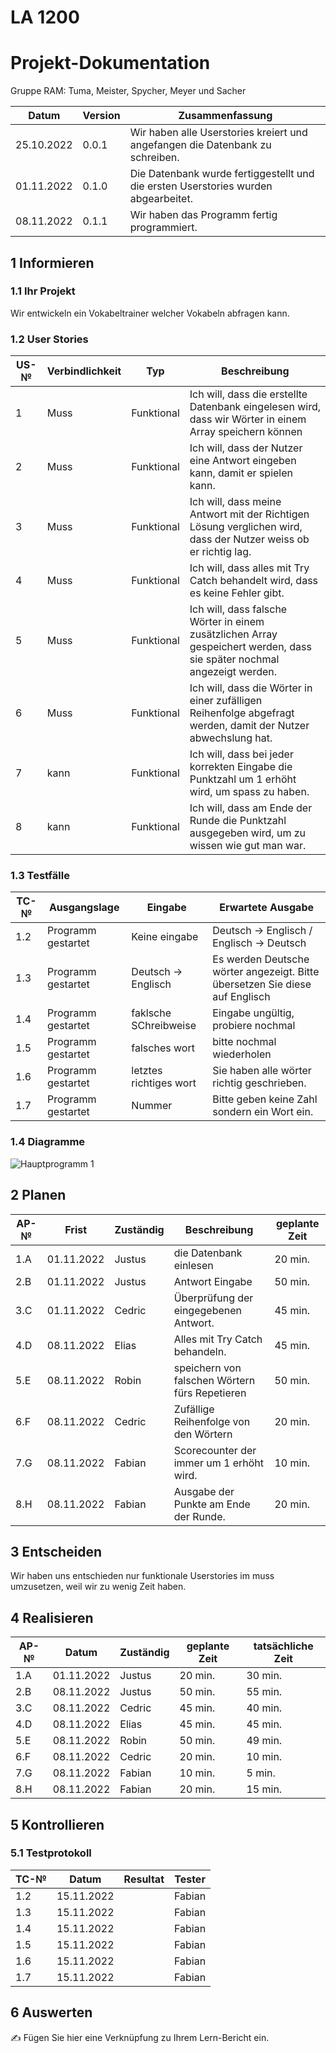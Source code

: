 # LA 1200
# Projekt-Dokumentation

Gruppe RAM: Tuma, Meister, Spycher, Meyer und Sacher

| Datum | Version | Zusammenfassung                                              |
| ----- | ------- | ------------------------------------------------------------ |
|   25.10.2022    | 0.0.1   |  Wir haben alle Userstories kreiert und angefangen die Datenbank zu schreiben.     | 
|   01.11.2022    | 0.1.0   |  Die Datenbank wurde fertiggestellt und die ersten Userstories wurden abgearbeitet.       |
|   08.11.2022    | 0.1.1   |  Wir haben das Programm fertig programmiert.    |

## 1 Informieren

### 1.1 Ihr Projekt

Wir entwickeln ein Vokabeltrainer welcher Vokabeln abfragen kann.

### 1.2 User Stories

| US-№ | Verbindlichkeit | Typ  | Beschreibung                       |
| ---- | --------------- | ---- | ---------------------------------- |
| 1    |        Muss         |   Funktional   | Ich will, dass die erstellte Datenbank eingelesen wird, dass wir Wörter in einem Array speichern können |
| 2    |        Muss         |   Funktional   | Ich will, dass der Nutzer eine Antwort eingeben kann, damit er spielen kann. |
| 3    |        Muss         |   Funktional   | Ich will, dass meine Antwort mit der Richtigen Lösung verglichen wird, dass der Nutzer weiss ob er richtig lag.    |
| 4    |        Muss         |   Funktional   | Ich will, dass alles mit Try Catch behandelt wird, dass es keine Fehler gibt.   |
| 5    |        Muss         |   Funktional   | Ich will, dass falsche Wörter in einem zusätzlichen Array gespeichert werden, dass sie später nochmal angezeigt werden.   |
| 6    |        Muss         |   Funktional   | Ich will, dass die Wörter in einer zufälligen Reihenfolge abgefragt werden, damit der Nutzer abwechslung hat.    |
| 7    |        kann         |   Funktional   | Ich will, dass bei jeder korrekten Eingabe die Punktzahl um 1 erhöht wird, um spass zu haben.    |
| 8    |        kann         |   Funktional   | Ich will, dass am Ende der Runde die Punktzahl ausgegeben wird, um zu wissen wie gut man war.   |




### 1.3 Testfälle

| TC-№ | Ausgangslage | Eingabe | Erwartete Ausgabe |
| ---- | ------------ | ------- | ----------------- |
| 1.2  |    Programm gestartet          |    Keine eingabe     |    Deutsch -> Englisch / Englisch -> Deutsch             |
| 1.3  |    Programm gestartet          |    Deutsch -> Englisch     |   Es werden Deutsche wörter angezeigt. Bitte übersetzen Sie diese auf Englisch |
| 1.4  |    Programm gestartet          |    faklsche SChreibweise   |        Eingabe ungültig, probiere nochmal         |
| 1.5  |    Programm gestartet          |    falsches wort     |         bitte nochmal wiederholen          |
| 1.6  |    Programm gestartet          |    letztes richtiges wort  |   Sie haben alle wörter richtig geschrieben.|
| 1.7  |    Programm gestartet          |    Nummer          |           Bitte geben keine Zahl sondern ein Wort ein.     |

### 1.4 Diagramme

![Hauptprogramm 1](https://user-images.githubusercontent.com/110891559/197721147-887673c6-b615-430d-af8a-a3d2f4c320bb.png)


## 2 Planen

| AP-№ | Frist | Zuständig | Beschreibung | geplante Zeit |
| ---- | ----- | --------- | ------------ | ------------- |
| 1.A |   01.11.2022    |    Justus  | die Datenbank einlesen  |   20 min.  |
| 2.B |   01.11.2022    |    Justus  | Antwort Eingabe  |   50 min.  |
| 3.C |   01.11.2022    |    Cedric  | Überprüfung der eingegebenen Antwort.  |   45 min.  |
| 4.D |   08.11.2022    |    Elias   | Alles mit Try Catch behandeln.          |   45 min.  |
| 5.E |   08.11.2022    |    Robin   | speichern von falschen Wörtern fürs Repetieren   |   50 min.  |
| 6.F |   08.11.2022    |    Cedric  | Zufällige Reihenfolge von den Wörtern  |   20 min.  |
| 7.G |   08.11.2022    |    Fabian  | Scorecounter der immer um 1 erhöht wird.        |   10 min.  |
| 8.H |   08.11.2022    |    Fabian  | Ausgabe der Punkte am Ende der Runde.   |   20 min.  |


## 3 Entscheiden

Wir haben uns entschieden nur funktionale Userstories im muss umzusetzen, weil wir zu wenig Zeit haben.

## 4 Realisieren

| AP-№ | Datum | Zuständig | geplante Zeit | tatsächliche Zeit |
| ---- | ----- | --------- | ------------- | ----------------- |
| 1.A  |   01.11.2022    |     Justus      |       20 min.        |          30 min.         |
| 2.B  |   08.11.2022    |     Justus      |       50 min.        |          55 min.         |
| 3.C  |   08.11.2022    |     Cedric      |       45 min.        |         40 min.          |
| 4.D  |   08.11.2022    |     Elias       |       45 min.        |         45 min.          |
| 5.E  |   08.11.2022    |     Robin       |       50 min.        |          49 min.         |
| 6.F  |   08.11.2022    |     Cedric      |       20 min.        |         10 min.          |
| 7.G  |   08.11.2022    |     Fabian      |       10 min.        |         5 min.          |
| 8.H  |   08.11.2022    |     Fabian      |       20 min.        |         15 min.          |




## 5 Kontrollieren

### 5.1 Testprotokoll

| TC-№ | Datum | Resultat | Tester |
| ---- | ----- | -------- | ------ |
| 1.2  |   15.11.2022    |          |    Fabian    |
| 1.3  |   15.11.2022    |          |    Fabian    |
| 1.4  |   15.11.2022    |          |    Fabian    |
| 1.5  |   15.11.2022    |          |    Fabian    |
| 1.6  |   15.11.2022    |          |    Fabian    |
| 1.7  |   15.11.2022    |          |    Fabian    |


## 6 Auswerten

✍️ Fügen Sie hier eine Verknüpfung zu Ihrem Lern-Bericht ein.
